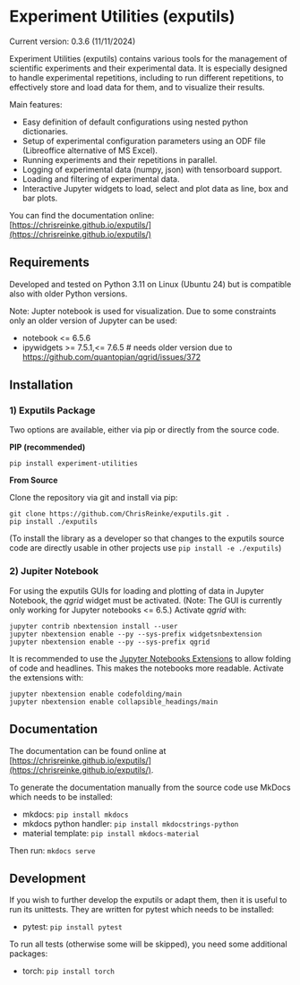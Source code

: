 # Experiment Utilities (exputils)

Current version: 0.3.6 (11/11/2024)

Experiment Utilities (exputils) contains various tools for the management of scientific experiments and their experimental data.
It is especially designed to handle experimental repetitions, including to run different repetitions, to effectively store and load data for them, and to visualize their results.  
 
Main features:
* Easy definition of default configurations using nested python dictionaries.
* Setup of experimental configuration parameters using an ODF file (Libreoffice alternative of MS Excel).
* Running experiments and their repetitions in parallel.
* Logging of experimental data (numpy, json) with tensorboard support.
* Loading and filtering of experimental data.
* Interactive Jupyter widgets to load, select and plot data as line, box and bar plots.  

You can find the documentation online: [https://chrisreinke.github.io/exputils/](https://chrisreinke.github.io/exputils/)

## Requirements

Developed and tested on Python 3.11 on Linux (Ubuntu 24) but is compatible also with older Python versions.

Note: Jupter notebook is used for visualization. Due to some constraints only an older version of Jupyter can be used:
* notebook <= 6.5.6  
* ipywidgets >= 7.5.1,<= 7.6.5  # needs older version due to https://github.com/quantopian/qgrid/issues/372


## Installation 

### 1) Exputils Package

Two options are available, either via pip or directly from the source code. 

__PIP (recommended)__

    pip install experiment-utilities

__From Source__

Clone the repository via git and install via pip:
    
    git clone https://github.com/ChrisReinke/exputils.git .
    pip install ./exputils

(To install the library as a developer so that changes to the exputils source code are directly usable in other projects use
`pip install -e ./exputils`)


### 2) Jupiter Notebook

For using the exputils GUIs for loading and plotting of data in Jupyter Notebook, the *qgrid* widget must be activated.
(Note: The GUI is currently only working for Jupyter notebooks <= 6.5.)
Activate *qgrid* with:

    jupyter contrib nbextension install --user
    jupyter nbextension enable --py --sys-prefix widgetsnbextension
    jupyter nbextension enable --py --sys-prefix qgrid

It is recommended to use the [Jupyter Notebooks Extensions](https://github.com/ipython-contrib/jupyter_contrib_nbextensions) to allow folding of code and headlines.
This makes the notebooks more readable.
Activate the extensions with:

    jupyter nbextension enable codefolding/main
    jupyter nbextension enable collapsible_headings/main

## Documentation

The documentation can be found online at [https://chrisreinke.github.io/exputils/](https://chrisreinke.github.io/exputils/).

To generate the documentation manually from the source code use MkDocs which needs to be installed: 
 * mkdocs: `pip install mkdocs`
 * mkdocs python handler: `pip install mkdocstrings-python`
 * material template: `pip install mkdocs-material`

Then run: `mkdocs serve`

## Development

If you wish to further develop the exputils or adapt them, then it is useful to run its unittests.
They are written for pytest which needs to be installed:
 * pytest: `pip install pytest`

To run all tests (otherwise some will be skipped), you need some additional packages:
 * torch: `pip install torch`
